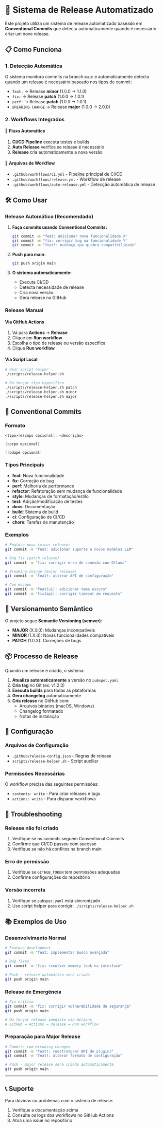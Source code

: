 # 🚀 Sistema de Release Automatizado

Este projeto utiliza um sistema de release automatizado baseado em **Conventional Commits** que detecta automaticamente quando é necessário criar um novo release.

## 📋 Como Funciona

### 1. **Detecção Automática**
O sistema monitora commits na branch `main` e automaticamente detecta quando um release é necessário baseado nos tipos de commit:

- `feat:` → Release **minor** (1.0.0 → 1.1.0)
- `fix:` → Release **patch** (1.0.0 → 1.0.1)
- `perf:` → Release **patch** (1.0.0 → 1.0.1)
- `BREAKING CHANGE` → Release **major** (1.0.0 → 2.0.0)

### 2. **Workflows Integrados**

#### 🔄 Fluxo Automático
1. **CI/CD Pipeline** executa testes e builds
2. **Auto Release** verifica se release é necessário
3. **Release** cria automaticamente a nova versão

#### 📁 Arquivos de Workflow
- `.github/workflows/ci.yml` - Pipeline principal de CI/CD
- `.github/workflows/release.yml` - Workflow de release
- `.github/workflows/auto-release.yml` - Detecção automática de release

## 🛠️ Como Usar

### Release Automático (Recomendado)

1. **Faça commits usando Conventional Commits:**
   ```bash
   git commit -m "feat: adicionar nova funcionalidade X"
   git commit -m "fix: corrigir bug na funcionalidade Y"
   git commit -m "feat!: mudança que quebra compatibilidade"
   ```

2. **Push para main:**
   ```bash
   git push origin main
   ```

3. **O sistema automaticamente:**
   - Executa CI/CD
   - Detecta necessidade de release
   - Cria nova versão
   - Gera release no GitHub

### Release Manual

#### Via GitHub Actions
1. Vá para **Actions** → **Release**
2. Clique em **Run workflow**
3. Escolha o tipo de release ou versão específica
4. Clique **Run workflow**

#### Via Script Local
```bash
# Usar script helper
./scripts/release-helper.sh

# Ou forçar tipo específico
./scripts/release-helper.sh patch
./scripts/release-helper.sh minor
./scripts/release-helper.sh major
```

## 📝 Conventional Commits

### Formato
```
<tipo>[escopo opcional]: <descrição>

[corpo opcional]

[rodapé opcional]
```

### Tipos Principais
- **feat**: Nova funcionalidade
- **fix**: Correção de bug
- **perf**: Melhoria de performance
- **refactor**: Refatoração sem mudança de funcionalidade
- **style**: Mudanças de formatação/estilo
- **test**: Adição/modificação de testes
- **docs**: Documentação
- **build**: Sistema de build
- **ci**: Configuração de CI/CD
- **chore**: Tarefas de manutenção

### Exemplos
```bash
# Feature nova (minor release)
git commit -m "feat: adicionar suporte a novos modelos LLM"

# Bug fix (patch release)
git commit -m "fix: corrigir erro de conexão com Ollama"

# Breaking change (major release)
git commit -m "feat!: alterar API de configuração"

# Com escopo
git commit -m "feat(ui): adicionar tema escuro"
git commit -m "fix(api): corrigir timeout em requests"
```

## 🎯 Versionamento Semântico

O projeto segue **Semantic Versioning (semver)**:

- **MAJOR** (X.0.0): Mudanças incompatíveis
- **MINOR** (1.X.0): Novas funcionalidades compatíveis
- **PATCH** (1.0.X): Correções de bugs

## 📦 Processo de Release

Quando um release é criado, o sistema:

1. **Atualiza automaticamente** a versão no `pubspec.yaml`
2. **Cria tag** no Git (ex: v1.2.0)
3. **Executa builds** para todas as plataformas
4. **Gera changelog** automaticamente
5. **Cria release** no GitHub com:
   - Arquivos binários (macOS, Windows)
   - Changelog formatado
   - Notas de instalação

## 🔧 Configuração

### Arquivos de Configuração
- `.github/release-config.json` - Regras de release
- `scripts/release-helper.sh` - Script auxiliar

### Permissões Necessárias
O workflow precisa das seguintes permissões:
- `contents: write` - Para criar releases e tags
- `actions: write` - Para disparar workflows

## 🚨 Troubleshooting

### Release não foi criado
1. Verifique se os commits seguem Conventional Commits
2. Confirme que CI/CD passou com sucesso
3. Verifique se não há conflitos na branch main

### Erro de permissão
1. Verifique se `GITHUB_TOKEN` tem permissões adequadas
2. Confirme configurações do repositório

### Versão incorreta
1. Verifique se `pubspec.yaml` está sincronizado
2. Use script helper para corrigir: `./scripts/release-helper.sh`

## 📚 Exemplos de Uso

### Desenvolvimento Normal
```bash
# Feature development
git commit -m "feat: implementar busca avançada"

# Bug fixes
git commit -m "fix: resolver memory leak na interface"

# Push - release automático será criado
git push origin main
```

### Release de Emergência
```bash
# Fix crítico
git commit -m "fix: corrigir vulnerabilidade de segurança"
git push origin main

# Ou forçar release imediato via Actions
# GitHub → Actions → Release → Run workflow
```

### Preparação para Major Release
```bash
# Commits com breaking changes
git commit -m "feat!: reestruturar API de plugins"
git commit -m "feat!: alterar formato de configuração"

# Push - major release será criado automaticamente
git push origin main
```

---

## 📞 Suporte

Para dúvidas ou problemas com o sistema de release:
1. Verifique a documentação acima
2. Consulte os logs dos workflows no GitHub Actions
3. Abra uma issue no repositório